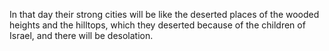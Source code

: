 In that day their strong cities will be like the deserted places of the wooded heights and the hilltops, which they deserted because of the children of Israel, and there will be desolation.
